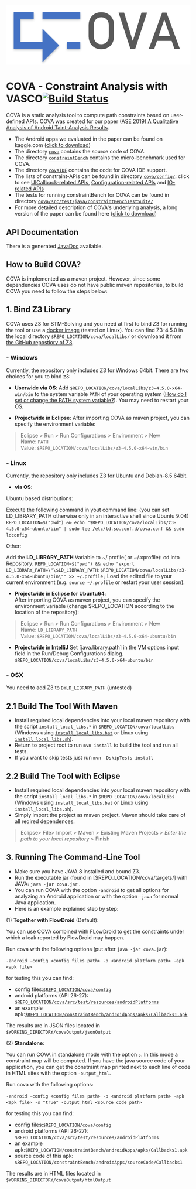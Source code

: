 <p align="left">
<img src="cova-logo.PNG" width="600">
</p> 


# COVA - Constraint Analysis with VASCO[![Build Status](https://travis-ci.com/secure-software-engineering/COVA.svg?branch=master)](https://travis-ci.com/secure-software-engineering/COVA)
COVA is a static analysis tool to compute path constraints based on user-defined APIs. COVA was created for our paper ([ASE 2019](https://2019.ase-conferences.org/)) [A Qualitative Analysis of Android Taint-Analysis Results](https://linghuiluo.github.io/ASE19Cova.pdf). 
- The Android apps we evaluated in the paper can be found on kaggle.com ([click to download](https://www.kaggle.com/covaanalyst1/cova-dataset)) 
- The directory [`cova`](cova/) contains the source code of COVA.
- The directory [`constraintBench`](constraintBench/) contains the micro-benchmark used for COVA.
- The directory [`covaIDE`](covaIDE/) contains the code for COVA IDE support.
- The lists of constraint-APIs can be found in directory [`cova/config/`](cova/config/): click to see [UICallback-related APIs](cova/config/UICallback_APIs.txt), [Configuration-related APIs](cova/config/Configuration_APIs.txt) and [IO-related APIs](cova/config/IO_APIs.txt)
- The tests for running constraintBench for COVA can be found in directory [`cova/src/test/java/constraintBenchTestSuite/`](cova/src/test/java/constraintBenchTestSuite)
- For more detailed description of COVA's underlying analysis, a long version of the paper can be found here ([click to download](https://github.com/covaanalyst/cova-root/blob/master/longversion.pdf))
## API Documentation
There is a generated [JavaDoc](https://secure-software-engineering.github.io/COVA/docs/) available.

## How to Build COVA?
COVA is implemented as a maven project. However, since some dependencies COVA uses do not have public maven repositories, to build COVA you need to follow the steps below:

## 1. Bind Z3 Library
COVA uses Z3 for STM-Solving and you need at first to bind Z3 for running the tool or use a [docker image](/cova/config/Dockerfile.txt) (tested on Linux). 
You can find Z3-4.5.0 in the local directory `$REPO_LOCATION/cova/localLibs/` or downloand it from [the GitHub repostiory of Z3](https://github.com/Z3Prover/z3).  
### - Windows
Currently, the repository only includes Z3 for Windows 64bit.
There are two choices for you to bind z3:

- **Userwide via OS**: 
Add `$REPO_LOCATION/cova/localLibs/z3-4.5.0-x64-win/bin` to the system variable `PATH` of your operating system ([How do I set or change the PATH system variable?](https://www.java.com/en/download/help/path.xml)). You may need to restart your OS. 

- **Projectwide in Eclipse**: 
After importing COVA as maven project, you can specify the environment variable: 
> Eclipse > Run > Run Configurations > Environment > New  
Name: `PATH`  
Value: `$REPO_LOCATION/cova/localLibs/z3-4.5.0-x64-win/bin`


### - Linux
Currently, the repository only includes Z3 for Ubuntu and Debian-8.5 64bit.

- **via OS**:  

Ubuntu based distributions:

Execute the following command in yout command line: (you can set LD_LIBRARY_PATH otherwise only in an interactive shell since Ubuntu 9.04)
    `REPO_LOCATION=$("pwd") && echo "$REPO_LOCATION/cova/localLibs/z3-4.5.0-x64-ubuntu/bin" | sudo tee /etc/ld.so.conf.d/cova.conf && sudo ldconfig`

Other:

Add the **LD_LIBRARY_PATH** Variable to ~/.profile( or ~/.xprofile): cd into Repository:
`REPO_LOCATION=$("pwd") && echo "export LD_LIBRARY_PATH=\"\$LD_LIBRARY_PATH:$REPO_LOCATION/cova/localLibs/z3-4.5.0-x64-ubuntu/bin\"" >> ~/.profile;`
Load the edited file to your current environment (e.g. `source ~/.profile` or restart your user session). 


- **Projectwide in Eclipse for Ubuntu64**:  
After importing COVA as maven project, you can specify the environment variable (change $REPO_LOCATION according to the location of the repository):
> Eclipse > Run > Run Configurations > Environment > New  
Name: `LD_LIBRARY_PATH`  
Value: `$REPO_LOCATION/cova/localLibs/z3-4.5.0-x64-ubuntu/bin` 

- **Projectwide in IntelliJ**
Set [java.library.path] in the VM options input field in the Run/Debug Configurations dialog.
`$REPO_LOCATION/cova/localLibs/z3-4.5.0-x64-ubuntu/bin`

### - OSX
You need to add Z3 to `DYLD_LIBRARY_PATH` (untested)

## 2.1 Build The Tool With Maven
- Install required local dependencies into your local maven repository with the script ``install_local_libs.*`` in `$REPO_LOCATION/cova/localLibs` (Windows using [`install_local_libs.bat`](cova/localLibs/install_local_libs.bat) or Linux using [`install_local_libs.sh`](cova/localLibs/install_local_libs.sh)). 
- Return to project root to run `mvn install` to build the tool and run all tests.
- If you want to skip tests just run `mvn -DskipTests install`

## 2.2 Build The Tool with Eclipse
- Install required local dependencies into your local maven repository with the script ``install_local_libs.*`` in `$REPO_LOCATION/cova/localLibs` (Windows using `install_local_libs.bat` or Linux using `install_local_libs.sh`). 
- Simply import the project as maven project. Maven should take care of all reqired dependences.
> Eclipse> File> Import > Maven > Existing Maven Projects > *Enter the path to your local repository*  > Finish

## 3. Running The Command-Line Tool 
- Make sure you have JAVA 8 installed and bound Z3. 
- Run the executable jar (found in [$REPO_LOCATION/cova/targets/] with JAVA: ``java -jar cova.jar`` .
- You can run COVA with the option ``-android`` to get all options for analyzing an Android application or with the option ``-java`` for normal Java application.
- Here is an example explained step by step:

(1) **Together with FlowDroid** (Default):

You can use COVA combined with FLowDroid to get the constraints under which a leak reported by FlowDroid may happen. 

Run cova with the following options (put after ``java -jar cova.jar``):

``-android -config <config files path> -p <android platform path> -apk <apk file>``

   for testing this you can find: 
   - config files:[``$REPO_LOCATION/cova/config``](cova/config)
   - android platforms (API 26-27): [``$REPO_LOCATION/cova/src/test/resources/androidPlatforms``](cova/src/test/resources/androidPlatforms)
   - an example apk:[``$REPO_LOCATION/constraintBench/androidApps/apks/Callbacks1.apk``](constraintBench/androidApps/apks/)

   The results are in JSON files located in ``$WORKING_DIRECTORY/covaOutput/jsonOutput``

(2) **Standalone**:

You can run COVA in standalone mode with the option ``s``. In this mode a constraint map will be computed. If you have the java source code of your application, you can get the constraint map printed next to each line of code in HTML sites with the option `-output_html`. 

Run cova with the following options:

``-android -config <config files path> -p <android platform path> -apk <apk file> -s "true" -output_html <source code path>``

   for testing this you can find: 
   - config files:``$REPO_LOCATION/cova/config``
   - android platforms (API 26-27): ``$REPO_LOCATION/cova/src/test/resources/androidPlatforms``
   - an example apk:``$REPO_LOCATION/constraintBench/androidApps/apks/Callbacks1.apk``
   - source code of this apk: ``$REPO_LOCATION/constraintBench/androidApps/sourceCode/Callbacks1``

   The results are in HTML files located in ``$WORKING_DIRECTORY/covaOutput/htmlOutput``
   

